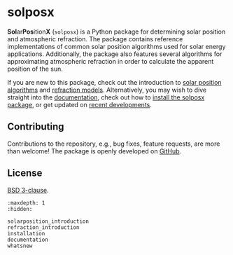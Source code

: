 # solposx

**Sol**ar**Pos**ition**X** (`solposx`) is a Python package for determining solar position and atmospheric refraction. The package contains reference implementations of common solar position algorithms used for solar energy applications. Additionally, the package also features several algorithms for approximating atmospheric refraction in order to calculate the apparent position of the sun.

If you are new to this package, check out the introduction to [solar position algorithms](solarposition_introduction) and [refraction models](refraction_introduction). Alternatively, you may wish to dive straight into the [documentation](documentation), check out how to [install the solposx package](installation), or get updated on [recent developments](whatsnew).


## Contributing
Contributions to the repository, e.g., bug fixes, feature requests, are more than welcome! The package is openly developed on [GitHub](https://github.com/AssessingSolar/solposx).


## License
[BSD 3-clause](https://github.com/assessingsolar/solposx/blob/main/LICENSE).


```{toctree}
:maxdepth: 1
:hidden:

solarposition_introduction
refraction_introduction
installation
documentation
whatsnew
```
